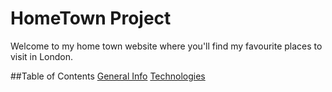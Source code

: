 # HomeTown Project
Welcome to my home town website where you'll find my favourite places to visit in London.

##Table of Contents 
[General Info](#general-info)
[Technologies](#technology-info)
